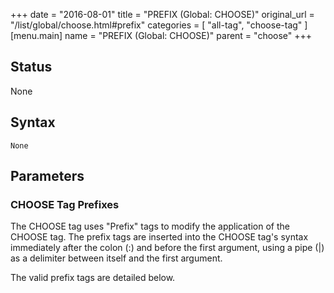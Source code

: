 +++
date = "2016-08-01"
title = "PREFIX (Global: CHOOSE)"
original_url = "/list/global/choose.html#prefix"
categories = [ "all-tag", "choose-tag" ]
[menu.main]
    name = "PREFIX (Global: CHOOSE)"
    parent = "choose"
+++

## Status

None

## Syntax

`None`

## Parameters




### <span id="prefix"></span> CHOOSE Tag Prefixes

The CHOOSE tag uses "Prefix" tags to modify the application of the
CHOOSE tag. The prefix tags are inserted into the CHOOSE tag's syntax
immediately after the colon (:) and before the first argument, using a
pipe (|) as a delimiter between itself and the first argument.

The valid prefix tags are detailed below.

